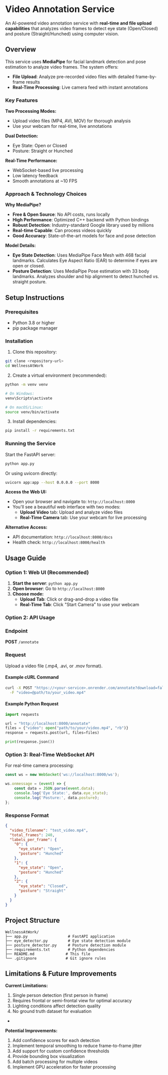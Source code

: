 # Video Annotation Service

An AI-powered video annotation service with **real-time and file upload capabilities** that analyzes video frames to detect eye state (Open/Closed) and posture (Straight/Hunched) using computer vision.

## Overview

This service uses **MediaPipe** for facial landmark detection and pose estimation to analyze video frames. The system offers:
- **File Upload**: Analyze pre-recorded video files with detailed frame-by-frame results
- **Real-Time Processing**: Live camera feed with instant annotations


### Key Features

**Two Processing Modes:**
- Upload video files (MP4, AVI, MOV) for thorough analysis
- Use your webcam for real-time, live annotations

**Dual Detection:**
- Eye State: Open or Closed
- Posture: Straight or Hunched

 **Real-Time Performance:**
- WebSocket-based live processing
- Low latency feedback
- Smooth annotations at ~10 FPS

### Approach & Technology Choices

**Why MediaPipe?**
- **Free & Open Source**: No API costs, runs locally
- **High Performance**: Optimized C++ backend with Python bindings
- **Robust Detection**: Industry-standard Google library used by millions
- **Real-time Capable**: Can process videos quickly
- **Good Accuracy**: State-of-the-art models for face and pose detection

**Model Details:**
- **Eye State Detection**: Uses MediaPipe Face Mesh with 468 facial landmarks. Calculates Eye Aspect Ratio (EAR) to determine if eyes are open or closed.
- **Posture Detection**: Uses MediaPipe Pose estimation with 33 body landmarks. Analyzes shoulder and hip alignment to detect hunched vs. straight posture.


## Setup Instructions

### Prerequisites

- Python 3.8 or higher
- pip package manager

### Installation

1. Clone this repository:
```bash
git clone <repository-url>
cd WellnessAtWork
```

2. Create a virtual environment (recommended):
```bash
python -m venv venv

# On Windows:
venv\Scripts\activate

# On macOS/Linux:
source venv/bin/activate
```

3. Install dependencies:
```bash
pip install -r requirements.txt
```

### Running the Service

Start the FastAPI server:

```bash
python app.py
```

Or using uvicorn directly:

```bash
uvicorn app:app --host 0.0.0.0 --port 8000
```

**Access the Web UI:**
- Open your browser and navigate to: `http://localhost:8000`
- You'll see a beautiful web interface with two modes:
  -  **Upload Video** tab: Upload and analyze video files
  -  **Real-Time Camera** tab: Use your webcam for live processing

**Alternative Access:**
- API documentation: `http://localhost:8000/docs`
- Health check: `http://localhost:8000/health`

## Usage Guide

### Option 1: Web UI (Recommended)

1. **Start the server**: `python app.py`
2. **Open browser**: Go to `http://localhost:8000`
3. **Choose mode:**
   - **Upload Tab**: Click or drag-and-drop a video file
   - **Real-Time Tab**: Click "Start Camera" to use your webcam

### Option 2: API Usage

### Endpoint

**POST** `/annotate`

### Request

Upload a video file (.mp4, .avi, or .mov format).

#### Example cURL Command

```bash
curl -X POST "https://<your-service>.onrender.com/annotate?download=false" \
  -F "video=@path/to/your_video.mp4"
```

#### Example Python Request

```python
import requests

url = "http://localhost:8000/annotate"
files = {"video": open("path/to/your/video.mp4", "rb")}
response = requests.post(url, files=files)

print(response.json())
```

### Option 3: Real-Time WebSocket API

For real-time camera processing:

```javascript
const ws = new WebSocket('ws://localhost:8000/ws');

ws.onmessage = (event) => {
    const data = JSON.parse(event.data);
    console.log('Eye State:', data.eye_state);
    console.log('Posture:', data.posture);
};
```

### Response Format

```json
{
  "video_filename": "test_video.mp4",
  "total_frames": 240,
  "labels_per_frame": {
    "0": {
      "eye_state": "Open",
      "posture": "Hunched"
    },
    "1": {
      "eye_state": "Open",
      "posture": "Hunched"
    },
    "2": {
      "eye_state": "Closed",
      "posture": "Straight"
    }
  }
}
```


## Project Structure

```
WellnessAtWork/
├── app.py                  # FastAPI application
├── eye_detector.py         # Eye state detection module
├── posture_detector.py     # Posture detection module
├── requirements.txt        # Python dependencies
├── README.md              # This file
└── .gitignore             # Git ignore rules
```

## Limitations & Future Improvements

**Current Limitations:**
1. Single person detection (first person in frame)
2. Requires frontal or semi-frontal view for optimal accuracy
3. Lighting conditions affect detection quality
4. No ground truth dataset for evaluation
-

**Potential Improvements:**
1. Add confidence scores for each detection
2. Implement temporal smoothing to reduce frame-to-frame jitter
3. Add support for custom confidence thresholds
4. Provide bounding box visualization
5. Add batch processing for multiple videos
6. Implement GPU acceleration for faster processing




